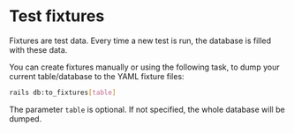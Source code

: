 # Test fixtures

Fixtures are test data.
Every time a new test is run, the database is filled with these data.

You can create fixtures manually or using the following task, to dump your current table/database to the YAML fixture files:
```bash
rails db:to_fixtures[table]
```
The parameter `table` is optional. If not specified, the whole database will be dumped.